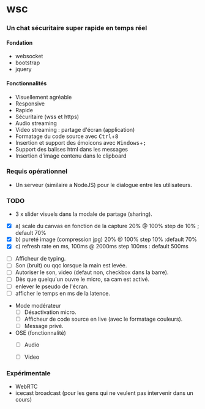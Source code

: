 # wsc

### Un chat sécuritaire super rapide en temps réel

#### Fondation
 - websocket
 - bootstrap
 - jquery

#### Fonctionnalités
 - Visuellement agréable
 - Responsive
 - Rapide
 - Sécuritaire (wss et https)
 - Audio streaming
 - Video streaming : partage d'écran (application)
 - Formatage du code source avec <kbd>Ctrl</kbd>+<kbd>8</kbd>
 - Insertion et support des émoicons avec <kbd>Windows</kbd>+<kbd>;</kbd>
 - Support des balises html dans les messages
 - Insertion d'image contenu dans le clipboard

### Requis opérationnel
 - Un serveur (similaire a NodeJS) pour le dialogue entre les utilisateurs.


### TODO

+ 3 x slider visuels dans la modale de partage (sharing).
 - [x] a) scale du canvas en fonction de la capture 20% @ 100%  step de 10% ; default 70%
 - [x] b) pureté image (compression jpg) 20% @ 100% step 10% :default 70%
 - [x] c) refresh rate en ms, 100ms @ 2000ms step 100ms : default 500ms
+ [ ] Afficheur de typing.
+ [ ] Son (bruit) ou qqc lorsque la main est levée.
+ [ ] Autoriser le son, video (defaut non, checkbox dans la barre).
+ [ ] Dès que quelqu'un ouvre le micro, sa cam est activé.
+ [ ] enlever le pseudo de l'écran.
+ [ ] afficher le temps en ms de la latence.
+ Mode modérateur
  + [ ] Désactivation micro.
  + [ ] Afficheur de code source en live (avec le formatage couleurs).
  + [ ] Message privé.
+ OSE (fonctionnalité)
  - [ ] Audio
  - [ ] Video


### Expérimentale
 + WebRTC
 + icecast broadcast (pour les gens qui ne veulent pas intervenir dans un cours)
